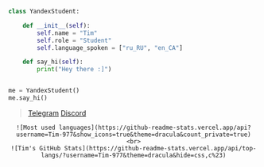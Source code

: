 ```python
class YandexStudent:

    def __init__(self):
        self.name = "Tim"
        self.role = "Student"
        self.language_spoken = ["ru_RU", "en_CA"]

    def say_hi(self):
        print("Hey there :]")


me = YandexStudent()
me.say_hi()
```


>[Telegram](https://t.me/timbrzm)
>[Discord](https://discord.com/users/618793085735927808)


<div align="center">
  
    ![Most used languages](https://github-readme-stats.vercel.app/api?username=Tim-977&show_icons=true&theme=dracula&count_private=true)
    <br>
    ![Tim's GitHub Stats](https://github-readme-stats.vercel.app/api/top-langs/?username=Tim-977&theme=dracula&hide=css,c%23)
  
</div>

